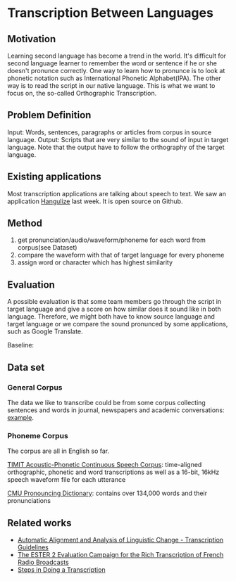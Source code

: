 # Transcription Between Languages
## Motivation 

Learning second language has become a trend in the world. It's difficult for second language learner to remember the word or sentence if he or she doesn't pronunce correctly. One way to learn how to pronunce is to look at phonetic notation such as International Phonetic Alphabet(IPA). The other way is to read the script in our native language. This is what we want to focus on, the so-called Orthographic Transcription.

## Problem Definition

Input: Words, sentences, paragraphs or articles from corpus in source language.
Output: Scripts that are very similar to the sound of input in target language. Note that the output have to follow the orthography of the target language. 

## Existing applications

Most transcription applications are talking about speech to text. We saw an application [Hangulize](http://hangulize.org/) last week. It is open source on Github.

## Method

1. get pronunciation/audio/waveform/phoneme for each word from corpus(see Dataset)
2. compare the waveform with that of target language for every phoneme
3. assign word or character which has highest similarity

## Evaluation

A possible evaluation is that some team members go through the script in target language and give a score on how similar does it sound like in both language. Therefore, we might both have to know source language and target language or we compare the sound pronunced by some applications, such as Google Translate.

Baseline: 

## Data set
### General Corpus
The data we like to transcribe could be from some corpus collecting sentences and words in journal, newspapers and academic conversations: [example](http://corpus.byu.edu/).

### Phoneme Corpus
The corpus are all in English so far.

[TIMIT Acoustic-Phonetic Continuous Speech Corpus](https://catalog.ldc.upenn.edu/LDC93S1):
time-aligned orthographic, phonetic and word transcriptions as well as a 16-bit, 16kHz speech waveform file for each utterance

[CMU Pronouncing Dictionary](http://www.speech.cs.cmu.edu/cgi-bin/cmudict):
contains over 134,000 words and their pronunciations

## Related works
  * [Automatic Alignment and Analysis of Linguistic Change - Transcription Guidelines](http://fave.ling.upenn.edu/downloads/Transcription_guidelines_FAAV.pdf)
  * [The ESTER 2 Evaluation Campaign for the Rich Transcription of French Radio Broadcasts](http://citeseerx.ist.psu.edu/viewdoc/download?doi=10.1.1.332.3734&rep=rep1&type=pdf)
  * [Steps in Doing a Transcription](http://www.kcl.ac.uk/sspp/departments/education/research/ldc/knowledge-transfer/DATA/part3.pdf)
